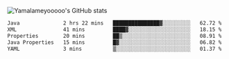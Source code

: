 ![Yamalameyooooo's GitHub stats](https://github-readme-stats.vercel.app/api?username=yamalameyooooo&theme=transparent&show_icons=true\&show=reviews,discussions_started,discussions_answered,prs_merged,prs_merged_percentage)

<!--START_SECTION:waka-->

```txt
Java              2 hrs 22 mins   ███████████████▓░░░░░░░░░   62.72 %
XML               41 mins         ████▓░░░░░░░░░░░░░░░░░░░░   18.15 %
Properties        20 mins         ██▒░░░░░░░░░░░░░░░░░░░░░░   08.91 %
Java Properties   15 mins         █▓░░░░░░░░░░░░░░░░░░░░░░░   06.82 %
YAML              3 mins          ▒░░░░░░░░░░░░░░░░░░░░░░░░   01.37 %
```

<!--END_SECTION:waka-->
